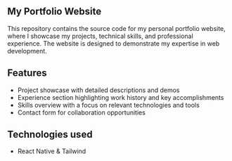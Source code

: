## My Portfolio Website

This repository contains the source code for my personal portfolio website, where I showcase my projects, technical skills, and professional experience. The website is designed to demonstrate my expertise in web development.

## Features
- Project showcase with detailed descriptions and demos
- Experience section highlighting work history and key accomplishments
- Skills overview with a focus on relevant technologies and tools
- Contact form for collaboration opportunities

## Technologies used
- React Native & Tailwind
